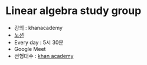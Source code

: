 # Linear algebra study group

+ 강의 : khanacademy
+ [노션](https://modulabs.notion.site/dd731b6bbcd04162842ae9fe197ddb89)  
+ Every day : 5시 30분
+ Google Meet
+ 선형대수 : [khan academy](https://ko.khanacademy.org/math/linear-algebra)

